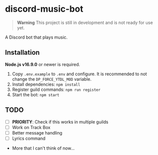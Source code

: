 # discord-music-bot

> __Warning__
> This project is still in development and is not ready for use yet.

A Discord bot that plays music.

## Installation

**Node.js v16.9.0** or newer is required.

1. Copy `.env.example` to `.env` and configure. It is recommended to not change the `DP_FORCE_YTDL_MOD` variable.
2. Install dependencies: `npm install`
3. Register guild commands: `npm run register`
4. Start the bot: `npm start`

## TODO

- [ ] **PRIORITY**: Check if this works in multiple guilds
- [ ] Work on Track Box
- [ ] Better message handling
- [ ] Lyrics command
- More that I can't think of now...
